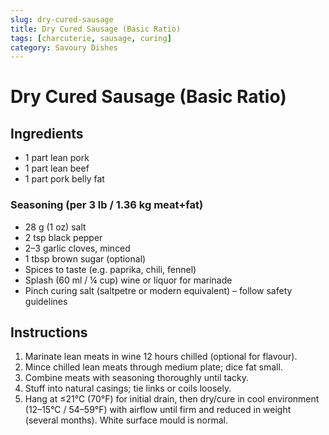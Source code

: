 ```yaml
---
slug: dry-cured-sausage
title: Dry Cured Sausage (Basic Ratio)
tags: [charcuterie, sausage, curing]
category: Savoury Dishes
---
```


# Dry Cured Sausage (Basic Ratio)

## Ingredients

- 1 part lean pork
- 1 part lean beef
- 1 part pork belly fat

### Seasoning (per 3 lb / 1.36 kg meat+fat)

- 28 g (1 oz) salt
- 2 tsp black pepper
- 2–3 garlic cloves, minced
- 1 tbsp brown sugar (optional)
- Spices to taste (e.g. paprika, chili, fennel)
- Splash (60 ml / ¼ cup) wine or liquor for marinade
- Pinch curing salt (saltpetre or modern equivalent) – follow safety guidelines

## Instructions

1. Marinate lean meats in wine 12 hours chilled (optional for flavour).
2. Mince chilled lean meats through medium plate; dice fat small.
3. Combine meats with seasoning thoroughly until tacky.
4. Stuff into natural casings; tie links or coils loosely.
5. Hang at ≤21°C (70°F) for initial drain, then dry/cure in cool environment (12–15°C / 54–59°F) with airflow until firm and reduced in weight (several months). White surface mould is normal.
